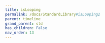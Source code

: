 ```yaml
---
title: isLooping
permalink: /docs/StandardLibrary#isLooping2
parent: timeline
grand_parent: std
has_children: False
nav_order: 13
---
```

